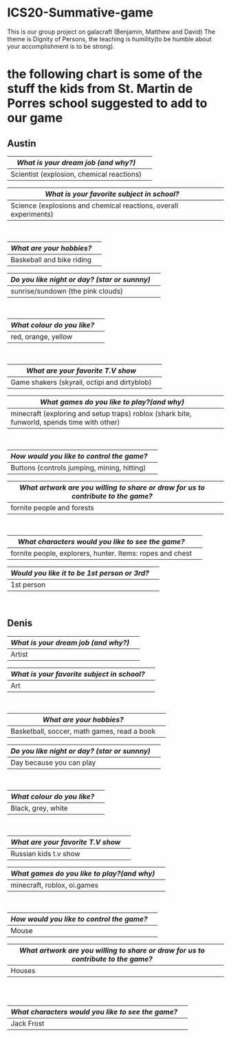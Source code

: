 # ICS20-Summative-game

This is our group project on galacraft (Benjamin, Matthew and David)
The theme is Dignity of Persons, the teaching is humility(to be humble about your accomplishment is to be strong).

<h1> the following chart is some of the stuff the kids from St. Martin de Porres school suggested to add to our game </h1>

<h2> Austin </h2>

<i> What is your dream job (and why?) </i>||
---------------------------------------------|-
  Scientist (explosion, chemical reactions)||

<i> What is your favorite subject in school? </i>||
-------------------------------------------------------|---------
Science (explosions and chemical reactions, overall experiments)||

<br>

<i> What are your hobbies? </i>||
-------------------------|---
Baskeball and bike riding||


<i> Do you like night or day? (star or sunnny) </i> | |
-----------------------------------------------|-------------
 sunrise/sundown (the pink clouds)||

<br>

<i> What colour do you like? </i>||
--------------------------|-----
red, orange, yellow||

<br>

<i>What are your favorite T.V show</i>||
------------------------------|----------
Game shakers (skyrail, octipi and dirtyblob)||


<i> What games do you like to play?(and why) <i>| |
-------------------------------------------------|--------------------
minecraft (exploring and setup traps) roblox (shark bite, funworld, spends time with other)||

<br>

<i>How would you like to control the game? </i>||
----------------------------------------------|-------
Buttons (controls jumping, mining, hitting)||



<i> What artwork are you willing to share or draw for us to contribute to the game?</i>||
------------------------------------------------|--------------------
fornite people and forests||

<br>

<i>What characters would you like to see the game? </i>||
------------------------------------|-------------
fornite people, explorers, hunter. Items: ropes and chest||

<i> Would you like it to be 1st person or 3rd? </i> | | 
-----|-----
1st person||

<br>

<h2>Denis</h2>

<i> What is your dream job (and why?) </i>||
---------------------------------------------|-
Artist||

<i> What is your favorite subject in school? </i>||
-------------------------------------------------------|---------
Art||

<br>

<i> What are your hobbies? </i>||
-------------------------|---
Basketball, soccer, math games, read a book||


<i> Do you like night or day? (star or sunnny) </i> | |
-----------------------------------------------|-------------
Day because you can play||

<br>

<i> What colour do you like? </i>||
--------------------------|-----
Black, grey, white||

<br> 

<i>What are your favorite T.V show</i>||
------------------------------|----------
Russian kids t.v show||


<i> What games do you like to play?(and why) <i>| |
-------------------------------------------------|--------------------
minecraft, roblox, oi.games||

<br>

<i>How would you like to control the game? </i>||
----------------------------------------------|-------
Mouse||


<i>What artwork are you willing to share or draw for us to contribute to the game?</i>||
------------------------------------------------|--------------------
Houses||
<br>



<br>

<i>What characters would you like to see the game? </i>||
------------------------------------|-------------
Jack Frost||

<br>
